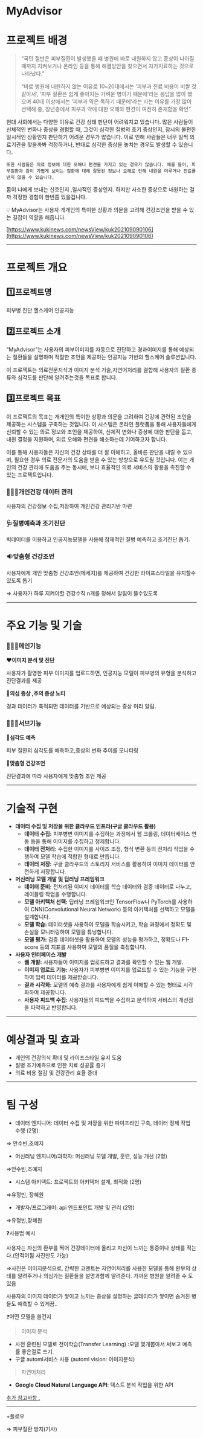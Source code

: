 # MyAdvisor

# 프로젝트 배경

> “국민 절반은 피부질환이 발생했을 때 병원에 바로 내원하지 않고 증상이 나아질 때까지 지켜보거나 온라인 등을 통해 해결방안을 찾으면서 자가치료하는 것으로 나타났다.”
> 
> 
> 
> “바로 병원에 내원하지 않는 이유로 10~20대에서는 ‘피부과 진료 비용이 비쌀 것 같아서’, ‘피부 질환은 쉽게 좋아지는 가벼운 병이기 때문에’라는 응답을 많이 했으며 40대 이상에서는 ‘피부과 약은 독하기 때문에’라는 라는 이유를 가장 많이 선택해 중, 장년층에서 피부과 약에 대한 오해와 편견이 여전히 존재함을 확인”
> 

   현대 사회에서는 다양한 이유로 건강 상태 판단이 어려워지고 있습니다. 많은 사람들이 신체적인 변화나 증상을 경험할 때, 그것이 심각한 질병의 초기 증상인지, 잠시의 불편한 일시적인 상황인지 판단하기 어려운 경우가 많습니다. 이로 인해 사람들은 너무 일찍 의료기관을 찾을까봐 걱정하거나, 반대로 심각한 증상을 놓치는 경우도 발생할 수 있습니다.

    또한 사람들은 의료 정보에 대한 오해나 편견을 가지고 있는 경우가 많습니다. 예를 들어, 피부질환과 같이 가볍게 보이는 질환에 대해 잘못된 정보나 오해로 인해 내원을 미루거나 진료를 받지 않을 수 있습니다. 

몸이 나에게 보내는 신호인지 ,일시적인 증상인지. 하지만 사소한 증상으로 내원하는 걸까 걱정한 경험이 한번쯤 있을겁니다.   

<aside>
💡  MyAdvisor는 사용자 개개인의 특이한 상황과 의문을 고려해 건강조언을 받을 수 있는 길잡이 역할을 해줍니다.

</aside>

[https://www.kukinews.com/newsView/kuk202109090106](https://www.kukinews.com/newsView/kuk202109090106)

---

# 프로젝트 개요

## 1️⃣프로젝트명

피부병 진단 헬스케어 인공지능 

## 2️⃣프로젝트 소개

“MyAdvisor”는 사용자의 피부이미지를 자동으로 진단하고 경과이미지를 통해 예상되는 질환들을 설명하며 적절한 조언을 제공하는 인공지능 기반의 헬스케어 솔루션입니다.

이 프로젝트는 의료전문지식과 이미지 분석 기술,자연어처리를 결합해 사용자의 질환 종류와 심각도를 판단해 알려주는것을 목표로 합니다.

## 3️⃣프로젝트 목표

이 프로젝트의 목표는 개개인의 특이한 상황과 의문을 고려하여 건강에 관련된 조언을 제공하는 시스템을 구축하는 것입니다. 이 시스템은 온라인 플랫폼을 통해 사용자들에게 신뢰할 수 있는 의료 정보와 조언을 제공하여, 신체적 변화나 증상에 대한 판단을 돕고, 내원 결정을 지원하며, 의료 오해와 편견을 해소하는데 기여하고자 합니다.

이를 통해 사용자들은 자신의 건강 상태를 더 잘 이해하고, 올바른 판단을 내릴 수 있으며, 필요한 경우 의료 전문가의 도움을 받을 수 있는 방향으로 유도될 것입니다. 이는 개인의 건강 관리에 도움을 주는 동시에, 보다 효율적인 의료 서비스의 활용을 촉진할 수 있는 프로젝트입니다.

### 👩🏻‍💼**개인건강 데이터 관리**

 사용자의 건강정보 수집,저장하여 개인건강 관리기반 마련

### 🩺**질병예측과 조기진단**

 빅데이터를 이용하고 인공지능모델을 사용해 잠재적인 질병 예측하고 조기진단 돕기.

### 🔉**맞춤형 건강조언**

 사용자에게 개인 맞춤형 건강조언(메세지)를 제공하여 건강한 라이프스타일을 유지할수있도록 돕기

⇒ 사용자가 하루 지켜야할 건강수칙 n개를 정해서 알림이 뜰수있도록 

---

# 주요 기능 및 기술

### 🧑🏻‍💻메인기능

❤️**이미지 분석 및 진단**

사용자가 촬영한 피부 이미지를 업로드하면, 인공지능 모델이 피부병의 유형을 분석하고 진단결과를 제공

🧡**의심 증상 ,주의 증상 노티**

경과 데이터가 축적되면 데이터를 기반으로 예상되는 증상 미리 알림.

### 👨🏻‍💻서브기능

💛**심각도 예측**

피부 질환의 심각도를 예측하고,증상의 변화 추이를 모니터링

💚**맞춤형 건강조언**

진단결과에 따라 사용자에게 맞춤형 조언 제공 

---

# 기술적 구현

- **데이터 수집 및 저장을 위한 클라우드 인프라(구글 클라우드 활용)**
    - **데이터 수집:** 피부병변 이미지를 수집하는 과정에서 웹 크롤링, 데이터베이스 연동 등을 통해 이미지를 수집하고 정제합니다.
    - **데이터 전처리:** 수집한 이미지를 사이즈 조정, 형식 변환 등의 전처리 작업을 수행하여 모델 학습에 적합한 형태로 만듭니다.
    - **데이터 저장:** 구글 클라우드의 스토리지 서비스를 활용하여 이미지 데이터를 안전하게 저장합니다.
- **머신러닝 모델 개발 및 딥러닝 프레임워크**
    - **데이터 준비:** 전처리된 이미지 데이터를 학습 데이터와 검증 데이터로 나누고, 레이블링 작업을 수행합니다.
    - **모델 아키텍처 선택:** 딥러닝 프레임워크인 TensorFlow나 PyTorch를 사용하여 CNN(Convolutional Neural Network) 등의 아키텍처를 선택하고 모델을 설계합니다.
    - **모델 학습:** 데이터셋을 사용하여 모델을 학습시키고, 학습 과정에서 정확도 및 손실을 모니터링하여 모델을 튜닝합니다.
    - **모델 평가:** 검증 데이터셋을 활용하여 모델의 성능을 평가하고, 정확도나 F1-score 등의 지표를 사용하여 모델의 품질을 측정합니다.
- **사용자 인터페이스 개발**
    - **웹 개발:** 사용자들이 이미지를 업로드하고 결과를 확인할 수 있는 웹  개발.
    - **이미지 업로드 기능:** 사용자가 피부병변 이미지를 업로드할 수 있는 기능을 구현하여 입력 데이터를 제공받습니다.
    - **결과 시각화:** 모델의 예측 결과를 사용자에게 쉽게 이해할 수 있는 형태로 시각화하여 제공합니다.
    - **사용자 피드백 수집:** 사용자들의 피드백을 수집하고 분석하여 서비스의 개선점을 파악하고 반영합니다.

---

# 예상결과 및 효과

- 개인의 건강의식 확대 및 라이프스타일 유지 도움
- 질병 조기예측으로 인한 치료 성공률 증가
- 의료 비용 절감 및 건강관리 효율 증대

---

# 팀 구성

- 데이터 엔지니어: 데이터 수집 및 저장을 위한 파이프라인 구축, 데이터 정제 작업 수행 (2명)

⇒ 안수빈,조예지

- 머신러닝 엔지니어/과학자: 머신러닝 모델 개발, 훈련, 성능 개선 (2명)

⇒안수빈,조예지

- 시스템 아키텍트: 프로젝트의 아키텍처 설계, 최적화 (2명)

⇒유정빈, 장혜원

- 개발자/프로그래머: api 엔드포인트 개발 및 관리 (2명)

⇒유정빈,장혜원

❓사용법 예시

사용자는 자신의 환부를 찍어 건강데이터에 올리고 자신이 느끼는 통증이나 상태를 적는다.(안적어됨 사진만도 가능) 

⇒사진은 이미지분석으로, 간략한 코멘트는 자연어처리를 사용한 모델을 통해 환부의 상태를 알려주거나 의심가는 질환들을 설명과함께 알려준다. 가까운 병원을 알려줄 수 도 있음

사용자의 이미지 데이터가 쌓이고 느끼는 증상을 설명하는 글데이터가 쌓이면 숨겨진 병들도 예측할 수 있게끔..

❓어떤 모델을 쓸건지

>이미지 분석

- 사전 훈련된 모델로 전이학습(Transfer Learning) :모델 몇개뽑아서 써보고 예측률 좋은걸로 쓰기.
- 구글 automl서비스 사용 (automl vision: 이미지분석)

>자연어처리

- **Google Cloud Natural Language API**: 텍스트 분석 작업을 위한 API

[추가 참고사항 .](https://www.notion.so/744d25100dc34de58a8e3c62bce030c0?pvs=21)

---

+플로우 

⇒ 피부질환 방지(기사)